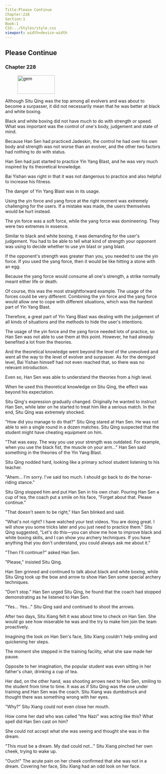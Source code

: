 ```yaml
---
Title:Please Continue 
Chapter:228 
Section:1 
Book:1 
CSS:../Styles/style.css 
viewport: width=device-width
---
```

  
## Please Continue
### Chapter 228
  
<figure>
	<img src="../Images/gem.gif" alt="gem" id="gem" width="120" height="60" />
</figure>
  

  
Although Situ Qing was the top among all evolvers and was about to become a surpasser, it did not necessarily mean that he was better at black and white boxing.

Black and white boxing did not have much to do with strength or speed. What was important was the control of one's body, judgement and state of mind.

Because Han Sen had practiced Jadeskin, the control he had over his own body and strength was not worse than an evolver, and the other two factors had nothing to do with status.

Han Sen had just started to practice Yin Yang Blast, and he was very much inspired by its theoretical knowledge.

Bai Yishan was right in that it was not dangerous to practice and also helpful to increase his fitness.

The danger of Yin Yang Blast was in its usage.

Using the yin force and yang force at the right moment was extremely challenging for the users. If a mistake was made, the users themselves would be hurt instead.

The yin force was a soft force, while the yang force was domineering. They were two extremes in essence.

Similar to black and white boxing, it was demanding for the user's judgement. You had to be able to tell what kind of strength your opponent was using to decide whether to use yin blast or yang blast.

If the opponent's strength was greater than you, you needed to use the yin force. If you used the yang force, then it would be like hitting a stone with an egg.

Because the yang force would consume all one's strength, a strike normally meant either life or death.

Of course, this was the most straightforward example. The usage of the forces could be very different. Combining the yin force and the yang force would allow one to cope with different situations, which was the hardest part of Yin Yang Blast.

Therefore, a great part of Yin Yang Blast was dealing with the judgement of all kinds of situations and the methods to hide the user's intentions.

The usage of the yin force and the yang force needed lots of practice, so Han Sen was not able to use them at this point. However, he had already benefited a lot from the theories.

And the theoretical knowledge went beyond the level of the unevolved and went all the way to the level of evolver and surpasser. As for the demigod level, Bai Yishan himself had not even reached that, so there was no relevant introduction.

Even so, Han Sen was able to understand the theories from a high level.

When he used this theoretical knowledge on Situ Qing, the effect was beyond his expectation.

Situ Qing's expression gradually changed. Originally he wanted to instruct Han Sen, while later on he started to treat him like a serious match. In the end, Situ Qing was extremely shocked.

"How did you manage to do that?" Situ Qing stared at Han Sen. He was not able to win a single round in a dozen matches. Situ Qing suspected that the student might have cheating equipment on him.

"That was easy. The way you use your strength was outdated. For example, when you use the black fist, the muscle on your arm..." Han Sen said something in the theories of the Yin Yang Blast.

Situ Qing nodded hard, looking like a primary school student listening to his teacher.

"Ahem... I'm sorry. I've said too much. I should go back to do the horse-riding stance."

Situ Qing stopped him and put Han Sen in his own chair. Pouring Han Sen a cup of tea, the coach put a smile on his face, "Forget about that. Please continue."

"That doesn't seem to be right," Han Sen blinked and said.

"What's not right? I have watched your test videos. You are doing great. I will show you some tricks later and you just need to practice them." Situ Qing suggested, "Let's do this—you can show me how to improve black and white boxing skills, and I can show you archery techniques. If you have anything that you don't understand, you could always ask me about it."

"Then I'll continue?" asked Han Sen.

"Please," insisted Situ Qing.

Han Sen grinned and continued to talk about black and white boxing, while Situ Qing took up the bow and arrow to show Han Sen some special archery techniques.

"Don't stop." Han Sen urged Situ Qing, he found that the coach had stopped demonstrating as he listened to Han Sen.

"Yes... Yes..." Situ Qing said and continued to shoot the arrows.

After two days, Situ Xiang felt it was about time to check on Han Sen. She would go see how miserable he was and the try to make him join the team proactively.

Imagining the look on Han Sen's face, Situ Xiang couldn't help smiling and quickening her steps.

The moment she stepped in the training facility, what she saw made her pause.

Opposite to her imagination, the popular student was even sitting in her father's chair, drinking a cup of tea.

Her dad, on the other hand, was shooting arrows next to Han Sen, smiling to the student from time to time. It was as if Situ Qing was the one under training and Han Sen was the coach. Situ Xiang was dumbstruck and thought there was something wrong with her eyes.

"Why?" Situ Xiang could not even close her mouth.

How come her dad who was called "the Nazi" was acting like this? What spell did Han Sen cast on him?

She could not accept what she was seeing and thought she was in the dream.

"This must be a dream. My dad could not..." Situ Xiang pinched her own cheek, trying to wake up.

"Ouch!" The acute pain on her cheek confirmed that she was not in a dream. Covering her face, Situ Xiang had an odd look on her face.
